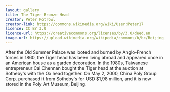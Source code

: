 ```yaml
---
layout: gallery
title: The Tiger Bronze Head 
creator: Peter Potrowl
creator-link: https://commons.wikimedia.org/wiki/User:Peter17
licence: CC BY 3.0
licence-url: https://creativecommons.org/licenses/by/3.0/deed.en
image-url: https://upload.wikimedia.org/wikipedia/commons/b/bc/Beijing_-_Tiger_head_of_the_old_summer_palace_-_reproduction.jpg
---
```

After the Old Summer Palace was looted and burned by Anglo-French forces in 1860, the Tiger head has been living abroad and appeared once in an American house as a garden decoration. In the 1980s, Taiwanese entrepreneur Cai Chennan bought the Tiger head at the auction at Sotheby's with the Ox head together. On May 2, 2000, China Poly Group Corp. purchased it from Sotheby's for USD $1,98 million, and it is now stored in the Poly Art Museum, Beijing.